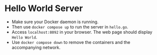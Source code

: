 # Hello World Server

- Make sure your Docker daemon is running.
- Then use `docker compose up` to run the server in `hello.go`.
- Access `localhost:8092` in your browser. The web page should display `Hello World`.
- Use `docker compose down` to remove the containers and the accompanying network.
